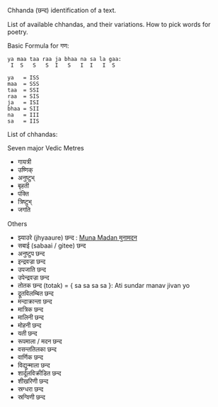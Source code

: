 Chhanda (छन्द) identification of a text.

List of available chhandas, and their variations.
How to pick words for poetry.

Basic Formula for गण:

    ya maa taa raa ja bhaa na sa la gaa:
     I  S   S   S  I   S   I  I   I  S

    ya   = ISS
    maa  = SSS
    taa  = SSI
    raa  = SIS
    ja   = ISI
    bhaa = SII
    na   = III
    sa   = IIS

List of chhandas:

Seven major Vedic Metres

* गायत्री
* उष्णिक्
* अनुष्टुभ्
* बृहती
* पंक्ति
* त्रिष्टुभ्
* जगति

Others

* झ्याउरे (jhyaaure) छन्द : [Muna Madan मुनामदन](https://en.wikipedia.org/wiki/Muna_Madan)
* सबाई (sabaai / gitee) छन्द
* अनुष्टुप छन्द
* इन्द्रवज्रा छन्द
* उपजाति छन्द
* उपेन्द्रवज्रा छन्द
* तोतक छन्द (totak) = { sa sa sa sa }: Ati sundar manav jivan yo
* द्रूतविलम्बित छन्द
* मन्दाक्रान्ता छन्द
* मात्रिक छन्‍द
* मालिनी छन्द
* मोहनी छन्द
* यती छन्द
* रूपमाला / मदन छन्द 
* वसन्ततिलका छन्द
* वार्णिक छन्द
* विद्युन्माला छन्द
* शार्दूलविक्रीडित छन्द
* शीखरिणी छन्द
* स्रग्धरा छन्द
* स्रग्विणी छन्द
